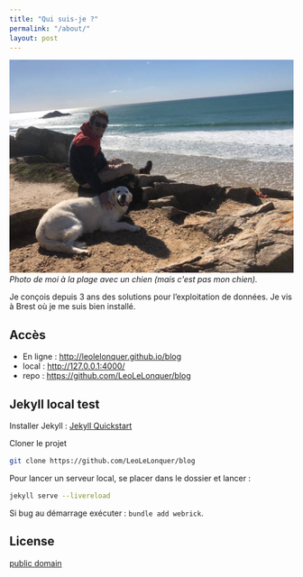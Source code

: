 ```yaml
---
title: "Qui suis-je ?"
permalink: "/about/"
layout: post
---
```


![Photo de moi](assets/ressources/img/photos_de_oim/moialabeach.jpeg)
*Photo de moi à la plage avec un chien (mais c'est pas mon chien).*

Je conçois depuis 3 ans des solutions pour l’exploitation de données. 
Je vis à Brest où je me suis bien installé.

## Accès

- En ligne : <http://leolelonquer.github.io/blog>
- local : <http://127.0.0.1:4000/>
- repo : <https://github.com/LeoLeLonquer/blog>

## Jekyll local test

Installer Jekyll : [Jekyll Quickstart](https://jekyllrb.com/docs/)

Cloner le projet
```bash
git clone https://github.com/LeoLeLonquer/blog
````

Pour lancer un serveur local, se placer dans le dossier et lancer :  
```bash
jekyll serve --livereload
```
Si bug au démarrage exécuter : `bundle add webrick`.

## License

[public domain](http://unlicense.org/)
